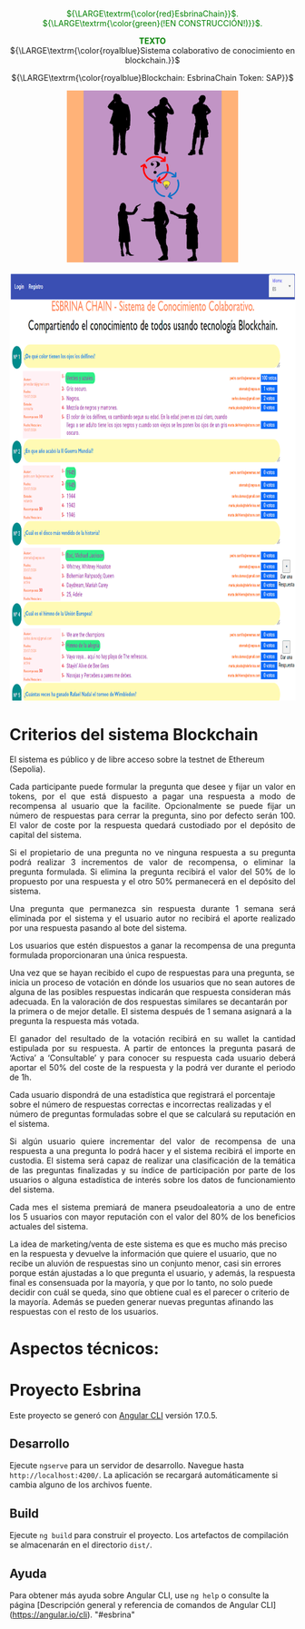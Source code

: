 #  
<p align='center' style="color:green"><font-size='38px'>${\LARGE\textrm{\color{red}EsbrinaChain}}$. ${\LARGE\textrm{\color{green}(!EN CONSTRUCCIÓN!)}}$.</font>
<p align='center'><font-size='38px'>

<p align='center'> <span style="color:green;font-weight:bold;font-size:38 px"> TEXTO</span><br>
${\LARGE\textrm{\color{royalblue}Sistema colaborativo de conocimiento en blockchain.}}$ </p>

<p align='center'>
${\LARGE\textrm{\color{royalblue}Blockchain: EsbrinaChain       Token: SAP}}$ </p>

<p align='center'><img src="/img/Logo-4.gif" style="width:8cm;height:8cm" alt="EsbrinaChain-System" /></p>
<p align='center'><img src="/img/Logo-4b.gif" style="width:22cm;height:20cm" alt="EsbrinaChain-Application" /></p>

# Criterios del sistema Blockchain
El sistema es público y de libre acceso sobre la testnet de Ethereum (Sepolia). 
<p align='justify'>Cada participante puede formular la pregunta que desee y fijar un valor en tokens, por el que está dispuesto a pagar una respuesta a modo de recompensa al usuario que la facilite. Opcionalmente se puede fijar un número de respuestas para cerrar la pregunta, sino por defecto serán 100. El valor de coste por la respuesta quedará custodiado por el depósito de capital del sistema.</p>
<p align='justify'>Si el propietario de una pregunta no ve ninguna respuesta a su pregunta podrá realizar 3 incrementos de valor de recompensa, o eliminar la pregunta formulada. Si elimina la pregunta recibirá el valor del 50% de lo propuesto por una respuesta y el otro 50% permanecerá en el depósito del sistema.</p>
<p align='justify'>Una pregunta que permanezca sin respuesta durante 1 semana será eliminada por el sistema y el usuario autor no recibirá el aporte realizado por una respuesta pasando al bote del sistema.</p> 
<p align='justify'>Los usuarios que estén dispuestos a ganar la recompensa de una pregunta formulada proporcionaran una única respuesta.</p>
</p>Una vez que se hayan recibido el cupo de respuestas para una pregunta, se inicia un proceso de votación en dónde los usuarios que no sean autores de alguna de las posibles respuestas indicarán que respuesta consideran más adecuada. En la valoración de dos respuestas similares se decantarán por la primera o de mejor detalle. El sistema después de 1 semana asignará a la pregunta la respuesta más votada.</p>
<p align='justify'>El ganador del resultado de la votación recibirá en su wallet la cantidad estipulada por su respuesta. A partir de entonces la pregunta pasará de ‘Activa’ a ‘Consultable’ y para conocer su respuesta cada usuario deberá aportar el 50% del coste de la respuesta y la podrá ver durante el periodo de 1h.</p>
<p>Cada usuario dispondrá de una estadística que registrará el porcentaje sobre el número de respuestas correctas e incorrectas realizadas y el número de preguntas formuladas sobre el que se calculará su reputación en el sistema. </p>
<p align='justify'>Si algún usuario quiere incrementar del valor de recompensa de una respuesta a una pregunta lo podrá hacer y el sistema recibirá el importe en custodia.
El sistema será capaz de realizar una clasificación de la temática de las preguntas finalizadas y su índice de participación por parte de los usuarios o alguna estadística de interés sobre los datos de funcionamiento del sistema.</p>
<p align='justify'>Cada mes el sistema premiará de manera pseudoaleatoria a uno de entre los 5 usuarios con mayor reputación con el valor del 80% de los beneficios actuales del sistema.</p> 
<p>La idea de marketing/venta de este sistema es que es mucho más preciso en la respuesta y devuelve la información que quiere el usuario, que no recibe un aluvión de respuestas sino un conjunto menor, casi sin errores porque están ajustadas a lo que pregunta el usuario, y además, la respuesta final es consensuada por la mayoría, y que por lo tanto, no solo puede decidir con cuál se queda, sino que obtiene cual es el parecer o criterio de la mayoría. Además se pueden generar nuevas preguntas afinando las respuestas con el resto de los usuarios.</p>
 
# Aspectos técnicos:
# Proyecto Esbrina
Este proyecto se generó con [Angular CLI](https://github.com/angular/angular-cli) versión 17.0.5.
## Desarrollo
Ejecute `ngserve` para un servidor de desarrollo. Navegue hasta `http://localhost:4200/`. La aplicación se recargará automáticamente si cambia alguno de los archivos fuente.
## Build
Ejecute `ng build` para construir el proyecto. Los artefactos de compilación se almacenarán en el directorio `dist/`.
## Ayuda
Para obtener más ayuda sobre Angular CLI, use `ng help` o consulte la página [Descripción general y referencia de comandos de Angular CLI] (https://angular.io/cli).
"#esbrina"
